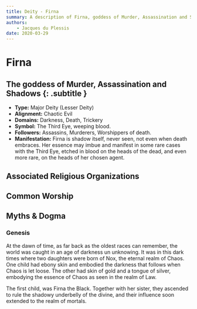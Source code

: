 ```yaml
---
title: Deity - Firna
summary: A description of Firna, goddess of Murder, Assassination and Shadows.
authors:
    - Jacques du Plessis
date: 2020-03-29
---
```

# Firna
## The goddess of Murder, Assassination and Shadows {: .subtitle }

* **Type:** Major Deity (Lesser Deity)
* **Alignment:** Chaotic Evil
* **Domains:** Darkness, Death, Trickery
* **Symbol:** The Third Eye, weeping blood.
* **Followers:** Assassins, Murderers, Worshippers of death.
* **Manifestation:** Firna is shadow itself, never seen, not even when death embraces. Her essence may imbue and manifest in some rare cases with the Third Eye, etched in blood on the heads of the dead, and even more rare, on the heads of her chosen agent.

## Associated Religious Organizations

## Common Worship

## Myths & Dogma
### Genesis
At the dawn of time, as far back as the oldest races can remember, the world was caught in an age of darkness un unknowing.  It was in this dark times where two daughters were born of Nox, the eternal realm of Chaos.  One child had ebony skin and embodied the darkness that follows when Chaos is let loose.  The other had skin of gold and a tongue of silver, embodying the essence of Chaos as seen in the realm of Law.

The first child, was Firna the Black.  Together with her sister, they ascended to rule the shadowy underbelly of the divine, and their influence soon extended to the realm of mortals.
